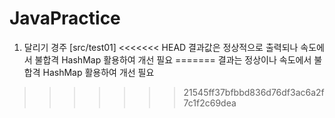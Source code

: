 # JavaPractice

1. 달리기 경주 [src/test01]
<<<<<<< HEAD
    결과값은 정상적으로 출력되나 속도에서 불합격
    HashMap 활용하여 개선 필요
=======
   결과는 정상이나 속도에서 불합격
   HashMap 활용하여 개선 필요
   
>>>>>>> 21545ff37bfbbd836d76df3ac6a2f7c1f2c69dea
